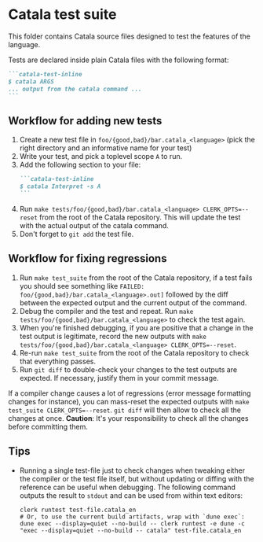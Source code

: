 # Catala test suite

This folder contains Catala source files designed to test the features of the
language.

Tests are declared inside plain Catala files with the following format:

~~~markdown
```catala-test-inline
$ catala ARGS
... output from the catala command ...
```
~~~

## Workflow for adding new tests

1. Create a new test file in `foo/{good,bad}/bar.catala_<language>` (pick the right directory and
   an informative name for your test)
2. Write your test, and pick a toplevel scope `A` to run.
3. Add the following section to your file:
      ~~~markdown
      ```catala-test-inline
      $ catala Interpret -s A
      ```
      ~~~
4. Run `make tests/foo/{good,bad}/bar.catala_<language> CLERK_OPTS=--reset`
   from the root of the Catala repository. This will update the test with the
   actual output of the catala command.
5. Don't forget to `git add` the test file.

## Workflow for fixing regressions

1. Run `make test_suite` from the root of the Catala repository, if a test fails
   you should see something like
   `FAILED: foo/{good,bad}/bar.catala_<language>.out]` followed by the diff
   between the expected output and the current output of the command.
2. Debug the compiler and the test and repeat. Run
   `make tests/foo/{good,bad}/bar.catala_<language>` to check the test again.
3. When you're finished debugging, if you are positive that a change in the test
   output is legitimate, record the new outputs with
   `make tests/foo/{good,bad}/bar.catala_<language> CLERK_OPTS=--reset`.
4. Re-run `make test_suite` from the root of the Catala repository to check that
   everything passes.
5. Run `git diff` to double-check your changes to the test outputs are expected.
   If necessary, justify them in your commit message.

If a compiler change causes a lot of regressions (error message formatting changes
for instance), you can mass-reset the expected outputs with
`make test_suite CLERK_OPTS=--reset`.
`git diff` will then allow to check all the changes at once.
**Caution**: It's your responsibility to check all the changes before committing them.

## Tips

* Running a single test-file just to check changes when tweaking either the compiler or the test file itself, but without updating or diffing with the reference can be useful when debugging. The following command outputs the result to `stdout` and can be used from within text editors:

      clerk runtest test-file.catala_en
      # Or, to use the current build artifacts, wrap with `dune exec`:
      dune exec --display=quiet --no-build -- clerk runtest -e dune -c "exec --display=quiet --no-build -- catala" test-file.catala_en
